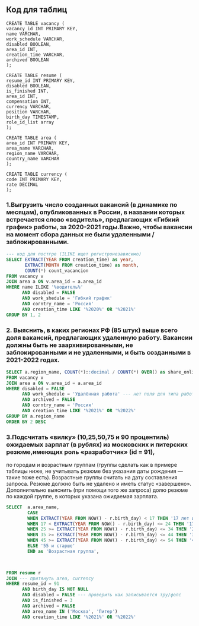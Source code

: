 ## Код для таблиц
```
CREATE TABLE vacancy (
vacancy_id INT PRIMARY KEY,
name VARCHAR,
work_schedule VARCHAR,
disabled BOOLEAN,
area_id INT,
creation_time VARCHAR,
archived BOOLEAN
);

CREATE TABLE resume (
resume_id INT PRIMARY KEY,
disabled BOOLEAN,
is_finished INT,
area_id INT,
compensation INT,
currency VARCHAR,
position VARCHAR,
birth_day TIMESTAMP,
role_id_list array
);

CREATE TABLE area (
area_id INT PRIMARY KEY,
area_name VARCHAR,
region_name VARCHAR,
country_name VARCHAR
);

CREATE TABLE currency (
code INT PRIMARY KEY,
rate DECIMAL
);

```


### 1.Выгрузить число созданных вакансий (в динамике по месяцам), опубликованных в России, в названии которых встречается слово «водитель», предлагающих «Гибкий график» работы, за 2020-2021 годы.Важно, чтобы вакансии на момент сбора данных не были удаленными / заблокированными.

```SQL
--- код для постгре (ILIKE ищет регистронезависимо)
SELECT EXTRACT(YEAR FROM creation_time) as year,
       EXTRACT(MONTH FROM creation_time) as month,
       COUNT(*) count_vacancion
FROM vacancy v
JOIN area a ON v.area_id = a.area_id
WHERE name ILIKE '%водитель%'
      AND disabled = FALSE
      AND work_shedule = 'Гибкий график'
      AND coгntry_name = 'Россия'
      AND creation_time LIKE '%2020%' OR '%2021%'
GROUP BY 1, 2

```

### 2. Выяснить, в каких регионах РФ (85 штук) выше всего доля вакансий, предлагающих удаленную работу. Вакансии должны быть не заархивированными, не заблокированными и не удаленными, и быть созданными в 2021-2022 годах.


```SQL
SELECT a.region_name, COUNT(*)::decimal / COUNT(*) OVER() as share_online_work
FROM vacancy v
JOIN area a ON v.area_id = a.area_id
WHERE disabled = FALSE
      AND work_shedule = 'Удалённая работа' --- нет поля для типа работы
      AND archived = FALSE
      AND coгntry_name = 'Россия'
      AND creation_time LIKE '%2021%' OR '%2022%'
GROUP BY a.region_name
ORDER BY 2 DESC
```


### 3.Подсчитать «вилку» (10,25,50,75 и 90 процентиль) ожидаемых зарплат (в рублях) из московских и питерских резюме,имеющих роль «разработчик» (id = 91),
по городам и возрастным группам (группы сделать как в примере таблицы ниже, не учитывать резюме без указания даты рождения — такие тоже есть). 
Возрастные группы считать на дату составления запроса.
Резюме должно быть не удалено и иметь статус «завершено». Дополнительно выяснить (при помощи того же запроса)
долю резюме по каждой группе, в которых указана ожидаемая зарплата. 

```SQL
SELECT  a.area_name,
        CASE  
        WHEN EXTRACT(YEAR FROM NOW() - r.birth_day) < 17 THEN '17 лет и младше'
        WHEN 17 < EXTRACT(YEAR FROM NOW() - r.birth_day) <= 24 THEN '17-24'
        WHEN 25 >= EXTRACT(YEAR FROM NOW() - r.birth_day) <= 34 THEN '25-34'
        WHEN 35 >= EXTRACT(YEAR FROM NOW() - r.birth_day) <= 44 THEN '35-44'
        WHEN 45 >= EXTRACT(YEAR FROM NOW() - r.birth_day) <= 54 THEN '45-54'
        ELSE '55 и старше'
        END as 'Возрастная группа',
        


FROM resume r
JOIN --- притянуть area, currency
WHERE resume_id = 91
      AND birth_day IS NOT NULL
      AND disabled = FALSE --- проверить как записывается тру/фолс
      AND is_finished = 3
      AND archived = FALSE
      AND area_name IN ('Москва', 'Питер')
      AND creation_time LIKE '%2021%' OR '%2022%'

```
